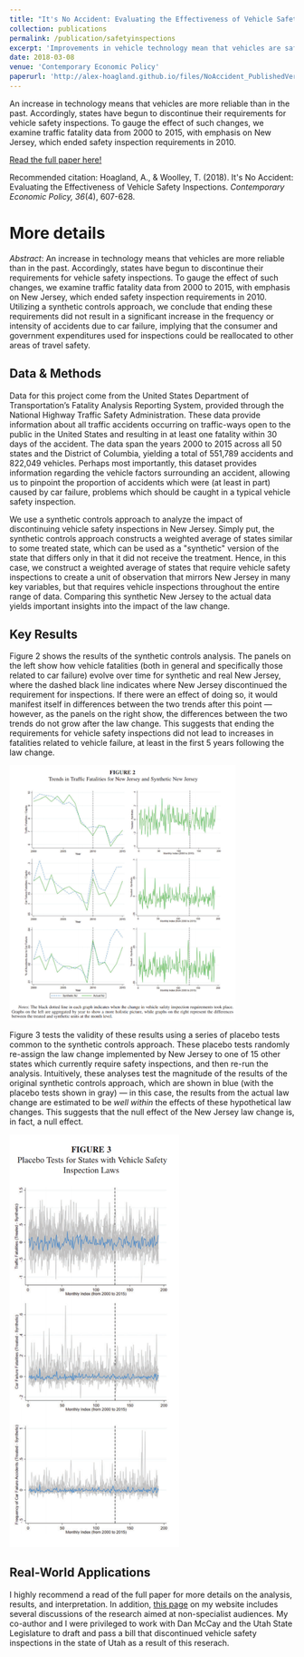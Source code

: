 ```yaml
---
title: "It's No Accident: Evaluating the Effectiveness of Vehicle Safety Inspections"
collection: publications
permalink: /publication/safetyinspections
excerpt: 'Improvements in vehicle technology mean that vehicles are safer and more reliable than in the past. Accordingly, some states have begun to discontinue their requirements for vehicle safety inspections. To gauge the effect of these policy changes, we examine traffic fatality data from 2000 to 2015, using a synthetic controls analysis with emphasis on New Jersey, which ended its inspection requirements in 2010.'
date: 2018-03-08
venue: 'Contemporary Economic Policy'
paperurl: 'http://alex-hoagland.github.io/files/NoAccident_PublishedVersion.pdf'
---
```


An increase in technology means that vehicles are more reliable than in the past. Accordingly, states have begun to discontinue their requirements for vehicle safety inspections. To gauge the effect of such changes, we examine traffic fatality data from 2000 to 2015, with emphasis on New Jersey, which ended safety inspection requirements in 2010.

[Read the full paper here!](http://alex-hoagland.github.io/files/NoAccident_PublishedVersion.pdf)

Recommended citation: Hoagland, A., & Woolley, T. (2018). It's No Accident: Evaluating the Effectiveness of Vehicle Safety Inspections. *Contemporary Economic Policy, 36*(4), 607-628.

More details
=====
*Abstract*: An increase in technology means that vehicles are more reliable than in the past. Accordingly, states have begun to discontinue their requirements for vehicle safety inspections. To gauge the effect of such changes, we examine traffic fatality data from 2000 to 2015, with emphasis on New Jersey, which ended safety inspection requirements in 2010. Utilizing a synthetic controls approach, we conclude that ending these requirements did not result in a significant increase in the frequency or intensity of accidents due to car failure, implying that the consumer and government expenditures used for inspections could be reallocated to other areas of travel safety.

Data & Methods
-----
Data for this project come from the United States Department of Transportation’s Fatality Analysis Reporting System, provided through the National Highway Traffic Safety Administration. These data provide information about all traffic accidents occurring on traffic-ways open to the public in the United States and resulting in at least one fatality within 30 days of the accident. The data span the years 2000 to 2015 across all 50 states and the District of Columbia, yielding a total of 551,789 accidents and 822,049 vehicles. Perhaps most importantly, this dataset provides information regarding the vehicle factors surrounding an accident, allowing us to pinpoint the proportion of accidents which were (at least in part) caused by car failure, problems which should be caught in a typical vehicle safety
inspection. 

We use a synthetic controls approach to analyze the impact of discontinuing vehicle safety inspections in New Jersey. Simply put, the synthetic controls approach constructs a weighted average of states similar to some treated state, which can be used as a "synthetic" version of the state that differs only in that it did not receive the treatment. Hence, in this case, we construct a weighted average of states that require vehicle safety inspections to create a unit of observation that mirrors New Jersey in many key variables, but that requires vehicle inspections throughout the entire range of data. Comparing this synthetic New Jersey to the actual data yields important insights into the impact of the law change. 

Key Results
-----
Figure 2 shows the results of the synthetic controls analysis. The panels on the left show how vehicle fatalities (both in general and specifically those related to car failure) evolve over time for synthetic and real New Jersey, where the dashed black line indicates where New Jersey discontinued the requirement for inspections. If there were an effect of doing so, it would manifest itself in differences between the two trends after this point &mdash; however, as the panels on the right show, the differences between the two trends do not grow after the law change. This suggests that ending the requirements for vehicle safety inspections did not lead to increases in fatalities related to vehicle failure, at least in the first 5 years following the law change.

<img src="https://github.com/alex-hoagland/alex-hoagland.github.io/blob/master/images/Vehicles_Synthetic_Controls.PNG" width="400">

Figure 3 tests the validity of these results using a series of placebo tests common to the synthetic controls approach. These placebo tests randomly re-assign the law change implemented by New Jersey to one of 15 other states which currently require safety inspections, and then re-run the analysis. Intuitively, these analyses test the magnitude of the results of the original synthetic controls approach, which are shown in blue (with the placebo tests shown in gray) &mdash; in this case, the results from the actual law change are estimated to be *well within* the effects of these hypothetical law changes. This suggests that the null effect of the New Jersey law change is, in fact, a null effect. 

<img src="https://github.com/alex-hoagland/alex-hoagland.github.io/blob/master/images/Vehicles_Placebos.PNG" width="300">

Real-World Applications
-----
I highly recommend a read of the full paper for more details on the analysis, results, and interpretation. In addition, [this page](https://alex-hoagland.github.io/talks/safety-coverage) on my website includes several discussions of the research aimed at non-specialist audiences. My co-author and I were privileged to work with Dan McCay and the Utah State Legislature to draft and pass a bill that discontinued vehicle safety inspections in the state of Utah as a result of this reserach. 
